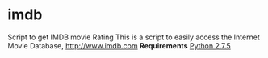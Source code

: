 imdb
====

Script to get IMDB movie Rating
This is a script to easily access the Internet Movie Database, http://www.imdb.com
<b>Requirements</b>
<a href="">Python 2.7.5</a>

